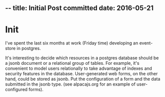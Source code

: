 --
title: Initial Post committed
date: 2016-05-21
--

# Init

I've spent the last six months at work (Friday time) developing an
event-store in postgres.

It's interesting to decide which resources in a postgres database
should be a jsonb document or a relational group of tables. For
example, it's convenient to model users relationally to take advantage
of indexes and security features in the database. User-generated web
forms, on the other hand, could be stored as jsonb. Put the
configuration of a form and the data submitted in the jsonb type. (see
alpacajs.org for an example of user-configured forms).

